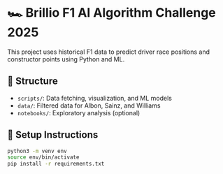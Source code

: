 # 🏎️ Brillio F1 AI Algorithm Challenge 2025

This project uses historical F1 data to predict driver race positions and constructor points using Python and ML.

## 📁 Structure
- `scripts/`: Data fetching, visualization, and ML models
- `data/`: Filtered data for Albon, Sainz, and Williams
- `notebooks/`: Exploratory analysis (optional)
  
## 🚀 Setup Instructions
```bash
python3 -m venv env
source env/bin/activate
pip install -r requirements.txt
